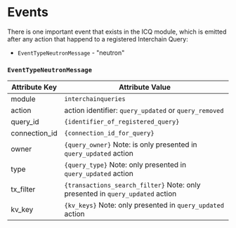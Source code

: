 # Events

There is one important event that exists in the ICQ module, which is emitted after any action that happend to a registered Interchain Query:
* `EventTypeNeutronMessage` - "neutron"

### `EventTypeNeutronMessage`

| Attribute Key | Attribute Value                                                               |
|---------------|-------------------------------------------------------------------------------|
| module        | `interchainqueries`                                                           |
| action        | action identifier: `query_updated` or `query_removed`                         |
| query_id      | `{identifier_of_registered_query}`                                            |
| connection_id | `{connection_id_for_query}`                                                   |
| owner         | `{query_owner}` Note: is only presented in `query_updated` action             |
| type          | `{query_type}` Note: only presented in `query_updated` action                 |
| tx_filter     | `{transactions_search_filter}` Note: only presented in `query_updated` action |
| kv_key        | `{kv_keys}` Note: only presented in `query_updated` action                    |